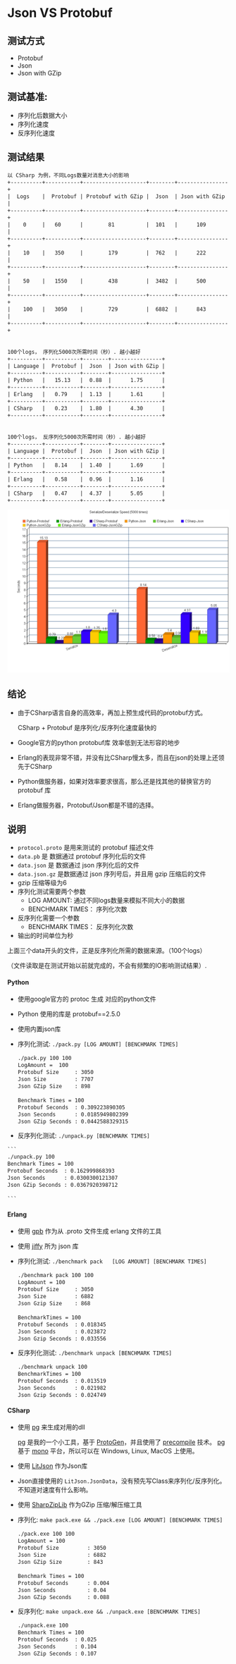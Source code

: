 # Json VS Protobuf

## 测试方式
*   Protobuf
*   Json
*   Json with GZip

## 测试基准:
*   序列化后数据大小
*   序列化速度
*   反序列化速度


## 测试结果

```
以 CSharp 为例，不同Logs数量对消息大小的影响
+----------+-----------+--------------------+--------+----------------+
|  Logs    |  Protobuf | Protobuf with GZip |  Json  | Json with GZip |
+----------+-----------+--------------------+--------+----------------+
|    0     |   60      |        81          |  101   |      109       |
+----------+-----------+--------------------+--------+----------------+
|    10    |   350     |        179         |  762   |      222       |
+----------+-----------+--------------------+--------+----------------+
|    50    |   1550    |        438         |  3482  |      500       |
+----------+-----------+--------------------+--------+----------------+
|    100   |   3050    |        729         |  6882  |      843       |
+----------+-----------+--------------------+--------+----------------+


100个logs， 序列化5000次所需时间（秒）. 越小越好
+----------+-----------+--------+----------------+
| Language |  Protobuf |  Json  | Json with GZip |
+----------+-----------+--------+----------------+
| Python   |   15.13   |  0.88  |      1.75      |
+----------+-----------+--------+----------------+
| Erlang   |   0.79    |  1.13  |      1.61      |
+----------+-----------+--------+----------------+
| CSharp   |   0.23    |  1.80  |      4.30      |
+----------+-----------+--------+----------------+


100个logs， 反序列化5000次所需时间（秒）. 越小越好
+----------+-----------+--------+----------------+
| Language |  Protobuf |  Json  | Json with GZip |
+----------+-----------+--------+----------------+
| Python   |   8.14    |  1.40  |      1.69      |
+----------+-----------+--------+----------------+
| Erlang   |   0.58    |  0.96  |      1.16      |
+----------+-----------+--------+----------------+
| CSharp   |   0.47    |  4.37  |      5.05      |
+----------+-----------+--------+----------------+

```

![chart](chart.png)



## 结论

*   由于CSharp语言自身的高效率，再加上预生成代码的protobuf方式。
    
    CSharp + Protobuf 是序列化/反序列化速度最快的
*   Google官方的python protobuf库 效率低到无法形容的地步
*   Erlang的表现非常不错，并没有比CSharp慢太多，而且在json的处理上还领先于CSharp
*   Python做服务器，如果对效率要求很高，那么还是找其他的替换官方的protobuf 库
*   Erlang做服务器，Protobuf/Json都是不错的选择。


## 说明

*   `protocol.proto` 是用来测试的 protobuf 描述文件
*   `data.pb` 是 数据通过 protobuf 序列化后的文件
*   `data.json` 是 数据通过 json 序列化后的文件
*   `data.json.gz` 是数据通过 json 序列号后，并且用 gzip 压缩后的文件
*   gzip  压缩等级为6
*   序列化测试需要两个参数
    *   LOG AMOUNT: 通过不同logs数量来模拟不同大小的数据
    *   BENCHMARK TIMES： 序列化次数
*   反序列化需要一个参数
    *   BENCHMARK TIMES： 反序列化次数
*   输出的时间单位为秒

上面三个data开头的文件，正是反序列化所需的数据来源。（100个logs）

（文件读取是在测试开始以前就完成的，不会有频繁的IO影响测试结果）.


#### Python

*   使用google官方的 protoc 生成 对应的python文件
*   Python 使用的库是 protobuf==2.5.0
*   使用内置json库
*   序列化测试: `./pack.py [LOG AMOUNT] [BENCHMARK TIMES]`


    ```
    ./pack.py 100 100
    LogAmount =  100
    Protobuf Size     : 3050
    Json Size         : 7707
    Json GZip Size    : 898

    Benchmark Times = 100
    Protobuf Seconds  : 0.309223890305
    Json Seconds      : 0.0185949802399
    Json GZip Seconds : 0.0442588329315
    ```
    
*    反序列化测试: `./unpack.py [BENCHMARK TIMES]`

    ```
    ./unpack.py 100
    Benchmark Times = 100
    Protobuf Seconds  : 0.162999868393
    Json Seconds      : 0.0300300121307
    Json GZip Seconds : 0.0367920398712

    ```

#### Erlang
*   使用 [gpb][1] 作为从 .proto 文件生成 erlang 文件的工具
*   使用 [jiffy][10] 所为 json 库
*   序列化测试: `./benchmark pack   [LOG AMOUNT] [BENCHMARK TIMES]`

    ```
    ./benchmark pack 100 100
    LogAmount = 100
    Protobuf Size     : 3050
    Json Size         : 6882
    Json Gzip Size    : 868

    BenchmarkTimes = 100
    Protobuf Seconds  : 0.018345
    Json Seconds      : 0.023872
    Json Gzip Seconds : 0.033556

    ```
*   反序列化测试: `./benchmark unpack [BENCHMARK TIMES]`

    ```
    ./benchmark unpack 100
    BenchmarkTimes = 100
    Protobuf Seconds  : 0.013519
    Json Seconds      : 0.021982
    Json Gzip Seconds : 0.024749

    ```

#### CSharp
*   使用 [pg][2] 来生成对用的dll

    [pg][2] 是我的一个小工具，基于 [ProtoGen][3]，并且使用了 [precompile][4] 技术。
    [pg][2] 基于 [mono][5] 平台，所以可以在 Windows, Linux, MacOS 上使用。

*   使用 [LitJson][6] 作为Json库
*   Json直接使用的 `LitJson.JsonData`，没有预先写Class来序列化/反序列化。不知道对速度有什么影响。
*   使用 [SharpZipLib][7] 作为GZip 压缩/解压缩工具
*   序列化: `make pack.exe && ./pack.exe [LOG AMOUNT] [BENCHMARK TIMES]`
    ```
    ./pack.exe 100 100
    LogAmount = 100
    Protobuf Size         : 3050
    Json Size             : 6882
    Json GZip Size        : 843

    Benchmark Times = 100
    Protobuf Seconds      : 0.004
    Json Seconds          : 0.04
    Json GZip Seconds     : 0.088

    ```
*   反序列化: `make unpack.exe && ./unpack.exe [BENCHMARK TIMES]`
    ```
    ./unpack.exe 100
    Benchmark Times = 100
    Protobuf Seconds  : 0.025
    Json Seconds      : 0.104
    Json GZip Seconds : 0.107

    ```






[1]: https://github.com/tomas-abrahamsson/gpb
[2]: https://github.com/yueyoum/pg
[3]: https://code.google.com/p/protobuf-csharp-port/wiki/ProtoGen
[4]: http://game.ceeger.com/forum/read.php?tid=13479
[5]: http://www.mono-project.com/
[6]: https://github.com/lbv/litjson
[7]: https://github.com/icsharpcode/SharpZipLib
[10]: https://github.com/davisp/jiffy

 

